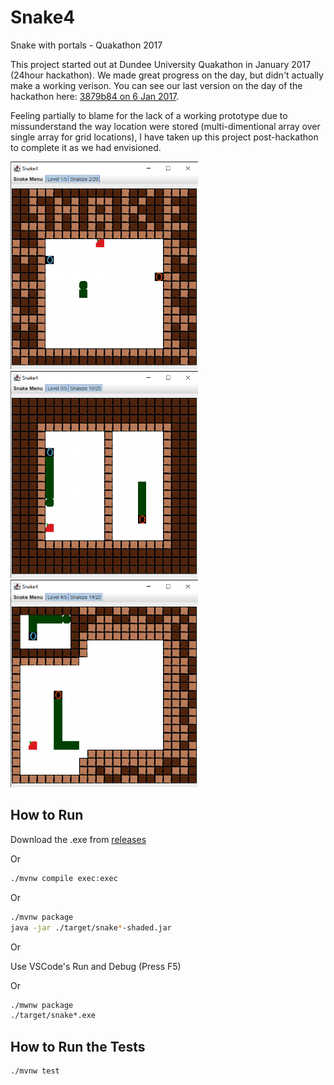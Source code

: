 # Snake4

Snake with portals - Quakathon 2017

This project started out at Dundee University Quakathon in January 2017 (24hour hackathon). We made great progress on the day, but didn't actually make a working verison.
You can see our last version on the day of the hackathon here: [3879b84 on 6 Jan 2017](https://github.com/alfanhui/snake4/commit/3879b84bdf08b64fdffa803958108415652b4d0b).

Feeling partially to blame for the lack of a working prototype due to missunderstand the way location were stored (multi-dimentional array over single array for grid locations), I have taken up this project post-hackathon to complete it as we had envisioned.

<img title="Screenshot 1" alt="Screenshot 1" src="images/screenshot1.png" width="300" >
<img title="Screenshot 2" alt="Screenshot 2" src="images/screenshot2.png" width="300" >
<img title="Screenshot 3" alt="Screenshot 3" src="images/screenshot3.png" width="300" >

## How to Run

Download the .exe from [releases](https://github.com/alfanhui/snake4/releases/tag/v1.0.0)

Or

```bash
./mvnw compile exec:exec
```

Or

```bash
./mvnw package
java -jar ./target/snake*-shaded.jar
```

Or

Use VSCode's Run and Debug (Press F5)

Or

```bash
./mwnw package
./target/snake*.exe
```

## How to Run the Tests

```bash
./mvnw test
```
